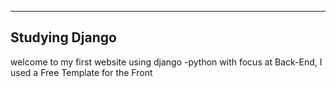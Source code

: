 <hr>

## Studying Django

welcome to my first website using django -python with focus at Back-End, I used a Free Template for the Front
